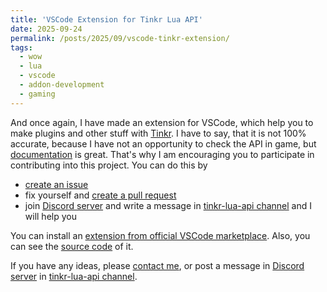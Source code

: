 ```yaml
---
title: 'VSCode Extension for Tinkr Lua API'
date: 2025-09-24
permalink: /posts/2025/09/vscode-tinkr-extension/
tags:
  - wow
  - lua
  - vscode
  - addon-development
  - gaming
---
```


And once again, I have made an extension for VSCode, which help you to make plugins and other stuff with 
[Tinkr](https://tinkr.site/). I have to say, that it is not 100% accurate, because I have not an opportunity to check 
the API in game, but [documentation](https://docs.tinkr.site/Lua/) is great. That's why I am encouraging you to participate 
in contributing into this project. You can do this by 
- [create an issue](https://github.com/WoW-U/vscode-tinkr-api/issues/new) 
- fix yourself and [create a pull request](https://github.com/WoW-U/vscode-tinkr-api/compare)
- join [Discord server](https://discord.gg/EuUvfKwVze) and write a message in 
  [tinkr-lua-api channel](https://discord.gg/4mETWj9Wmb) and I will help you

You can install an [extension from official VSCode marketplace](https://marketplace.visualstudio.com/items?itemName=AmsTaFFix.tinkr-lua-api). 
Also, you can see the [source code](https://github.com/WoW-U/vscode-tinkr-api) of it.

If you have any ideas, please [contact me](https://github.com/AmsTaFFix#how-to-reach-me), or post a message in 
[Discord server](https://discord.gg/EuUvfKwVze) in [tinkr-lua-api channel](https://discord.gg/4mETWj9Wmb).